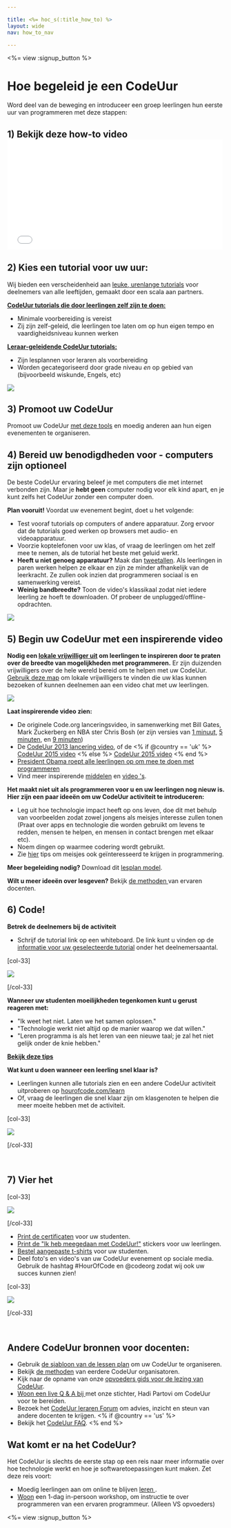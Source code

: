 ```yaml
---

title: <%= hoc_s(:title_how_to) %>
layout: wide
nav: how_to_nav

---
```


<%= view :signup_button %>

# Hoe begeleid je een CodeUur

Word deel van de beweging en introduceer een groep leerlingen hun eerste uur van programmeren met deze stappen:

## 1) Bekijk deze how-to video <iframe width="500" height="255" src="//www.youtube.com/embed/SrnvvWDm73k" frameborder="0" allowfullscreen></iframe> 

## 2) Kies een tutorial voor uw uur:

Wij bieden een verscheidenheid aan [leuke, urenlange tutorials](<%= resolve_url('/learn') %>) voor deelnemers van alle leeftijden, gemaakt door een scala aan partners.

**[CodeUur tutorials die door leerlingen zelf zijn te doen:](<%= resolve_url('/learn') %>)**

  * Minimale voorbereiding is vereist
  * Zij zijn zelf-geleid, die leerlingen toe laten om op hun eigen tempo en vaardigheidsniveau kunnen werken

**[Leraar-geleidende CodeUur tutorials:](<%= resolve_url('https://code.org/educate/teacher-led') %>)**

  * Zijn lesplannen voor leraren als voorbereiding
  * Worden gecategoriseerd door grade niveau *en* op gebied van (bijvoorbeeld wiskunde, Engels, etc)

[![](/images/fit-700/tutorials.png)](<%= resolve_url('/learn') %>)

## 3) Promoot uw CodeUur

Promoot uw CodeUur [met deze tools](<%= resolve_url('/promote') %>) en moedig anderen aan hun eigen evenementen te organiseren.

## 4) Bereid uw benodigdheden voor - computers zijn optioneel

De beste CodeUur ervaring beleef je met computers die met internet verbonden zijn. Maar je **hebt geen** computer nodig voor elk kind apart, en je kunt zelfs het CodeUur zonder een computer doen.

**Plan vooruit!** Voordat uw evenement begint, doet u het volgende:

  * Test vooraf tutorials op computers of andere apparatuur. Zorg ervoor dat de tutorials goed werken op browsers met audio- en videoapparatuur.
  * Voorzie koptelefonen voor uw klas, of vraag de leerlingen om het zelf mee te nemen, als de tutorial het beste met geluid werkt.
  * **Heeft u niet genoeg apparatuur?** Maak dan [tweetallen](https://www.youtube.com/watch?v=vgkahOzFH2Q). Als leerlingen in paren werken helpen ze elkaar en zijn ze minder afhankelijk van de leerkracht. Ze zullen ook inzien dat programmeren sociaal is en samenwerking vereist.
  * **Weinig bandbreedte?** Toon de video's klassikaal zodat niet iedere leerling ze hoeft te downloaden. Of probeer de unplugged/offline-opdrachten.

![](/images/fit-350/group_ipad.jpg)

## 5) Begin uw CodeUur met een inspirerende video

**Nodig een [lokale vrijwilliger uit](https://code.org/volunteer/local) om leerlingen te inspireren door te praten over de breedte van mogelijkheden met programmeren.** Er zijn duizenden vrijwilligers over de hele wereld bereid om te helpen met uw CodeUur. [Gebruik deze map](https://code.org/volunteer/local) om lokale vrijwilligers te vinden die uw klas kunnen bezoeken of kunnen deelnemen aan een video chat met uw leerlingen.

[![](/images/fit-300/volunteer-map.png)](<%= resolve_url('https://code.org/volunteer/local') %>)

**Laat inspirerende video zien:**

  * De originele Code.org lanceringsvideo, in samenwerking met Bill Gates, Mark Zuckerberg en NBA ster Chris Bosh (er zijn versies van [1 minuut](https://www.youtube.com/watch?v=qYZF6oIZtfc), [5 minuten](https://www.youtube.com/watch?v=nKIu9yen5nc), en [9 minuten](https://www.youtube.com/watch?v=dU1xS07N-FA))
  * De [CodeUur 2013 lancering video](https://www.youtube.com/watch?v=FC5FbmsH4fw), of de <% if @country == 'uk' %> [CodeUur 2015 video](https://www.youtube.com/watch?v=7L97YMYqLHc) <% else %> [CodeUur 2015 video](https://www.youtube.com/watch?v=7L97YMYqLHc) <% end %>
  * [President Obama roept alle leerlingen op om mee te doen met programmeren](https://www.youtube.com/watch?v=6XvmhE1J9PY)
  * Vind meer inspirerende [middelen](<%= resolve_url('https://code.org/inspire') %>) en [video 's](https://www.youtube.com/playlist?list=PLzdnOPI1iJNfpD8i4Sx7U0y2MccnrNZuP).

**Het maakt niet uit als programmeren voor u en uw leerlingen nog nieuw is. Hier zijn een paar ideeën om uw CodeUur activiteit te introduceren:**

  * Leg uit hoe technologie impact heeft op ons leven, doe dit met behulp van voorbeelden zodat zowel jongens als meisjes interesse zullen tonen (Praat over apps en technologie die worden gebruikt om levens te redden, mensen te helpen, en mensen in contact brengen met elkaar etc).
  * Noem dingen op waarmee codering wordt gebruikt.
  * Zie [hier](<%= resolve_url('https://code.org/girls') %>) tips om meisjes ook geïnteresseerd te krijgen in programmering.

**Meer begeleiding nodig?** Download dit [lesplan model](/files/EducatorHourofCodeLessonPlanOutline.docx).

**Wilt u meer ideeën over lesgeven?** Bekijk [ de methoden ](http://www.slideshare.net/TeachCode/hour-of-code-best-practices-for-successful-educators-51273466) van ervaren docenten.

## 6) Code!

**Betrek de deelnemers bij de activiteit**

  * Schrijf de tutorial link op een whiteboard. De link kunt u vinden op de [informatie voor uw geselecteerde tutorial](<%= resolve_url('/learn') %>) onder het deelnemersaantal.

[col-33]

![](/images/fit-300/group_ar.jpg)

[/col-33]

**Wanneer uw studenten moeilijkheden tegenkomen kunt u gerust reageren met:**

  * "Ik weet het niet. Laten we het samen oplossen."
  * "Technologie werkt niet altijd op de manier waarop we dat willen."
  * "Leren programma is als het leren van een nieuwe taal; je zal het niet gelijk onder de knie hebben."

**[Bekijk deze tips](http://www.code.org/files/CSTT_IntroducingCS.PDF)**

**Wat kunt u doen wanneer een leerling snel klaar is?**

  * Leerlingen kunnen alle tutorials zien en een andere CodeUur activiteit uitproberen op [hourofcode.com/learn](<%= resolve_url('/learn') %>)
  * Of, vraag de leerlingen die snel klaar zijn om klasgenoten te helpen die meer moeite hebben met de activiteit.

[col-33]

![](/images/fit-250/highschoolgirls.jpeg)

[/col-33]

<p style="clear:both">
  &nbsp;
</p>

## 7) Vier het

[col-33]

![](/images/fit-300/boy-certificate.jpg)

[/col-33]

  * [Print de certificaten](<%= resolve_url('https://code.org/certificates') %>) voor uw studenten.
  * [Print de "Ik heb meegedaan met CodeUur!"](<%= resolve_url('/promote/resources#stickers') %>) stickers voor uw leerlingen.
  * [Bestel aangepaste t-shirts](http://blog.code.org/post/132608499493/hour-of-code-shirts-and-more) voor uw studenten.
  * Deel foto's en video's van uw CodeUur evenement op sociale media. Gebruik de hashtag #HourOfCode en @codeorg zodat wij ook uw succes kunnen zien!

[col-33]

![](/images/fit-260/highlight-certificates.jpg)

[/col-33]

<p style="clear:both">
  &nbsp;
</p>

## Andere CodeUur bronnen voor docenten:

  * Gebruik [de sjabloon van de lessen plan](/files/EducatorHourofCodeLessonPlanOutline.docx) om uw CodeUur te organiseren.
  * Bekijk [de methoden](http://www.slideshare.net/TeachCode/hour-of-code-best-practices-for-successful-educators-51273466) van eerdere CodeUur organisatoren. 
  * Kijk naar de opname van onze [ opvoeders gids voor de lezing van CodeUur](https://youtu.be/EJeMeSW2-Mw).
  * [Woon een live Q & A bij ](http://www.eventbrite.com/e/ask-your-final-questions-and-prepare-for-the-2015-hour-of-code-with-codeorg-founder-hadi-partovi-tickets-17987437911) met onze stichter, Hadi Partovi om CodeUur voor te bereiden.
  * Bezoek het [CodeUur leraren Forum](http://forum.code.org/c/plc/hour-of-code) om advies, inzicht en steun van andere docenten te krijgen. <% if @country == 'us' %>
  * Bekijk het [CodeUur FAQ](https://support.code.org/hc/en-us/categories/200147083-Hour-of-Code). <% end %>

## Wat komt er na het CodeUur?

Het CodeUur is slechts de eerste stap op een reis naar meer informatie over hoe technologie werkt en hoe je softwaretoepassingen kunt maken. Zet deze reis voort:

  * Moedig leerlingen aan om online te blijven [leren ](<%= resolve_url('https://code.org/learn/beyond') %>).
  * [Woon](<%= resolve_url('https://code.org/professional-development-workshops') %>) een 1-dag in-persoon workshop, om instructie te over programmeren van een ervaren programmeur. (Alleen VS opvoeders)

<%= view :signup_button %>